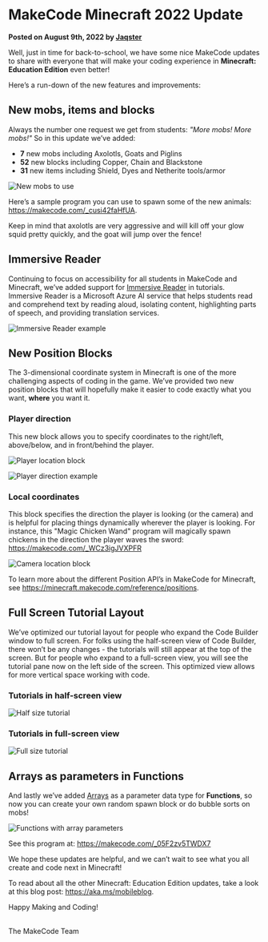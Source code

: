 # MakeCode Minecraft 2022 Update

**Posted on August 9th, 2022 by [Jaqster](https://github.com/jaqster)**

Well, just in time for back-to-school, we have some nice MakeCode updates to share with everyone that will make your coding experience in **Minecraft: Education Edition** even better!

Here’s a run-down of the new features and improvements:

## New mobs, items and blocks

Always the number one request we get from students: _"More mobs! More mobs!"_ So in this update we’ve added:

* **7** new mobs including Axolotls, Goats and Piglins
* **52** new blocks including Copper, Chain and Blackstone
* **31** new items including Shield, Dyes and Netherite tools/armor

![New mobs to use](/static/blog/minecraft/2022-release/new-mobs.png)

Here’s a sample program you can use to spawn some of the new animals: https://makecode.com/_cusi42faHfUA.

Keep in mind that axolotls are very aggressive and will kill off your glow squid pretty quickly, and the goat will jump over the fence!

## Immersive Reader

Continuing to focus on accessibility for all students in MakeCode and Minecraft, we’ve added support for [Immersive Reader](https://azure.microsoft.com/en-us/services/immersive-reader) in tutorials. Immersive Reader is a Microsoft Azure AI service that helps students read and comprehend text by reading aloud, isolating content, highlighting parts of speech, and providing translation services.

![Immersive Reader example](/static/blog/minecraft/2022-release/immersive-reader.png)

## New Position Blocks

The 3-dimensional coordinate system in Minecraft is one of the more challenging aspects of coding in the game. We’ve provided two new position blocks that will hopefully make it easier to code exactly what you want, **where** you want it.

### Player direction

This new block allows you to specify coordinates to the right/left, above/below, and in front/behind the player.

![Player location block](/static/blog/minecraft/2022-release/player-direction.png)

![Player direction example](/static/blog/minecraft/2022-release/player-direction-example.png)

### Local coordinates

This block specifies the direction the player is looking (or the camera) and is helpful for placing things dynamically wherever the player is looking. For instance, this "Magic Chicken Wand" program will magically spawn chickens in the direction the player waves the sword: https://makecode.com/_WCz3igJVXPFR

![Camera location block](/static/blog/minecraft/2022-release/camera-direction.png)

To learn more about the different Position API’s in MakeCode for Minecraft, see https://minecraft.makecode.com/reference/positions.

## Full Screen Tutorial Layout

We’ve optimized our tutorial layout for people who expand the Code Builder window to full screen. For folks using the half-screen view of Code Builder, there won’t be any changes - the tutorials will still appear at the top of the screen. But for people who expand to a full-screen view, you will see the tutorial pane now on the left side of the screen. This optimized view allows for more vertical space working with code.

### Tutorials in half-screen view

![Half size tutorial](/static/blog/minecraft/2022-release/tutorial-half.png)

### Tutorials in full-screen view

![Full size tutorial](/static/blog/minecraft/2022-release/tutorial-full.png)

## Arrays as parameters in Functions

And lastly we’ve added [Arrays](https://minecraft.makecode.com/types/array) as a parameter data type for **Functions**, so now you can create your own random spawn block or do bubble sorts on mobs!

![Functions with array parameters](/static/blog/minecraft/2022-release/functions-arrays.png)

See this program at: https://makecode.com/_05F2zv5TWDX7

We hope these updates are helpful, and we can’t wait to see what you all create and code next in Minecraft!

To read about all the other Minecraft: Education Edition updates, take a look at this blog post: https://aka.ms/mobileblog.

Happy Making and Coding!

<br/>
The MakeCode Team
